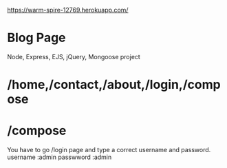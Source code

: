 
https://warm-spire-12769.herokuapp.com/

# Blog Page
Node, Express, EJS, jQuery, Mongoose project

# /home,/contact,/about,/login,/compose

# /compose
You have to go /login page and type a correct username and password.
username    :admin
passwword   :admin